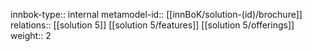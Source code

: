 innbok-type:: internal
metamodel-id:: [[innBoK/solution-(id)/brochure]]
relations:: [[solution 5]] [[solution 5/features]] [[solution 5/offerings]]
weight:: 2


